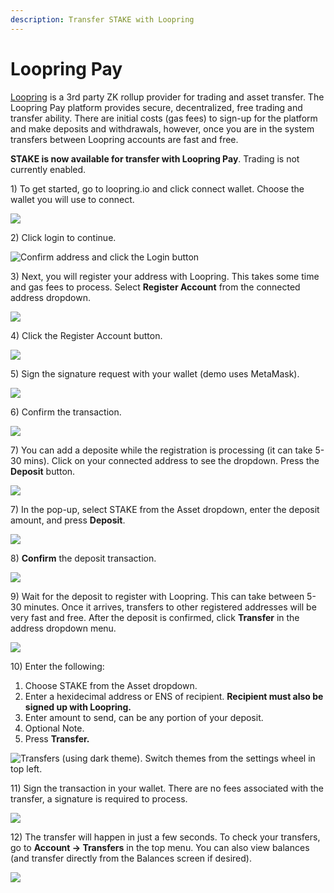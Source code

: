 ```yaml
---
description: Transfer STAKE with Loopring
---
```


# Loopring Pay

[Loopring](https://loopring.io/) is a 3rd party ZK rollup provider for trading and asset transfer.  The Loopring Pay platform provides secure, decentralized, free trading and transfer ability. There are initial costs \(gas fees\) to sign-up for the platform and make deposits and withdrawals, however, once you are in the system transfers between Loopring accounts are fast and free.

**STAKE is now available for transfer with Loopring Pay**. Trading is not currently enabled.

1\) To get started, go to loopring.io and click connect wallet. Choose the wallet you will use to connect.

![](../../.gitbook/assets/lra1.jpg)

2\) Click login to continue.

![Confirm address and click the Login button](../../.gitbook/assets/lra2.jpg)

3\) Next, you will register your address with Loopring. This takes some time and gas fees to process. Select **Register Account** from the connected address dropdown.

![](../../.gitbook/assets/lra3.jpg)

4\) Click the Register Account button.

![](../../.gitbook/assets/lra4.jpg)

5\) Sign the signature request with your wallet \(demo uses MetaMask\).

![](../../.gitbook/assets/transfer-replace.jpg)

6\) Confirm the transaction.

![](../../.gitbook/assets/lr5a.jpg)

7\) You can add a deposite while the registration is processing \(it can take 5-30 mins\). Click on your connected address to see the dropdown. Press the **Deposit** button.

![](../../.gitbook/assets/lr6a.jpg)

7\) In the pop-up, select STAKE from the Asset dropdown, enter the deposit amount, and press **Deposit**.

![](../../.gitbook/assets/lr7a.jpg)

8\) **Confirm** the deposit transaction.

![](../../.gitbook/assets/lr8a.jpg)

9\) Wait for the deposit to register with Loopring. This can take between 5-30 minutes. Once it arrives, transfers to other registered addresses will be very fast and free. After the deposit is confirmed, click **Transfer** in the address dropdown menu.

![](../../.gitbook/assets/lr9a.jpg)

10\) Enter the following:

1. Choose STAKE from the Asset dropdown.
2. Enter a hexidecimal address or ENS of recipient. **Recipient must also be signed up with Loopring.**
3. Enter amount to send, can be any portion of your deposit.
4. Optional Note.
5. Press **Transfer.**

![Transfers \(using dark theme\). Switch themes from the settings wheel in top left.](../../.gitbook/assets/transfer-1.jpg)

11\) Sign the transaction in your wallet. There are no fees associated with the transfer, a signature is required to process.

![](../../.gitbook/assets/transfer-2.jpg)

12\) The transfer will happen in just a few seconds. To check your transfers, go to **Account -&gt; Transfers** in the top menu. You can also view balances \(and transfer directly from the Balances screen if desired\).

![](../../.gitbook/assets/transfers-3.jpg)

